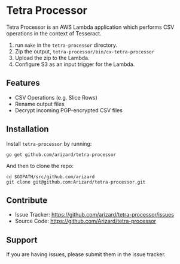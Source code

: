 Tetra Processor
========

Tetra Processor is an AWS Lambda application which performs CSV operations in
 the context of Tesseract.

1. run `make` in the `tetra-processor` directory.
2. Zip the output, `tetra-processor/bin/cx-tetra-processor`
3. Upload the zip to the Lambda.
4. Configure S3 as an input trigger for the Lambda.

Features
--------

- CSV Operations (e.g. Slice Rows)
- Rename output files
- Decrypt incoming PGP-encrypted CSV files

Installation
------------

Install `tetra-processor` by running:
    
    go get github.com/arizard/tetra-processor
    
And then to clone the repo:

    cd $GOPATH/src/github.com/arizard
    git clone git@github.com:Arizard/tetra-processor.git

Contribute
----------

- Issue Tracker: https://github.com/arizard/tetra-processor/issues
- Source Code: https://github.com/Arizard/tetra-processor

Support
-------

If you are having issues, please submit them in the issue tracker.